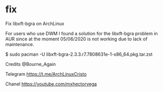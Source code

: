 # fix
Fix libxft-bgra on ArchLinux

For users who use DWM I found a solution for the libxft-bgra problem in AUR since at the moment 05/06/2020 is not working due to lack of maintenance.

$ sudo pacman -U libxft-bgra-2.3.3.r7.7808631e-1-x86_64.pkg.tar.zst

Credits @Bourne_Again 

Telegram
https://t.me/ArchLinuxCristo

Chanel
https://youtube.com/mxhectorvega
